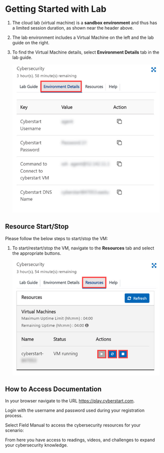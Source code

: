 # Getting Started with Lab

1. The cloud lab (virtual machine) is a **sandbox environment** and thus has a limited session duration, as shown near the header above.

2. The lab environment includes a Virtual Machine on the left and the lab guide on the right.

3. To find the Virtual Machine details, select **Environment Details** tab in the lab guide. 

   ![](images/env-details.jpg "Lab Environment details")
 

## Resource Start/Stop

Please follow the below steps to start/stop the VM: 

1. To start/restart/stop the VM, navigate to the **Resources** tab and select the appropriate buttons.

   ![](images/reosurces-tab.jpg "Resources tab")
   

## How to Access Documentation


In your browser navigate to the URL https://play.cyberstart.com.

Login with the username and password used during your registration process.

Select Field Manual to access the cybersecurity resources for your scenario:


From here you have access to readings, videos, and challenges to expand your cybersecurity knowledge.
